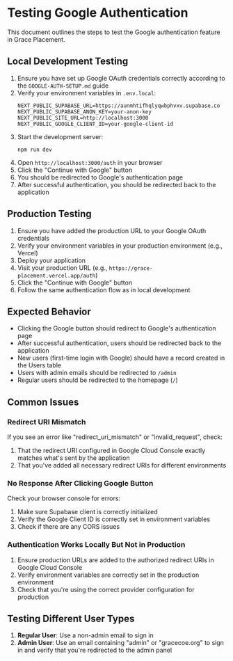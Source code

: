 # Testing Google Authentication

This document outlines the steps to test the Google authentication feature in Grace Placement.

## Local Development Testing

1. Ensure you have set up Google OAuth credentials correctly according to the `GOOGLE-AUTH-SETUP.md` guide
2. Verify your environment variables in `.env.local`:
   ```
   NEXT_PUBLIC_SUPABASE_URL=https://aunmhtifhqlyqwbphvxv.supabase.co
   NEXT_PUBLIC_SUPABASE_ANON_KEY=your-anon-key
   NEXT_PUBLIC_SITE_URL=http://localhost:3000
   NEXT_PUBLIC_GOOGLE_CLIENT_ID=your-google-client-id
   ```
3. Start the development server:
   ```
   npm run dev
   ```
4. Open `http://localhost:3000/auth` in your browser
5. Click the "Continue with Google" button
6. You should be redirected to Google's authentication page
7. After successful authentication, you should be redirected back to the application

## Production Testing

1. Ensure you have added the production URL to your Google OAuth credentials
2. Verify your environment variables in your production environment (e.g., Vercel)
3. Deploy your application
4. Visit your production URL (e.g., `https://grace-placement.vercel.app/auth`)
5. Click the "Continue with Google" button
6. Follow the same authentication flow as in local development

## Expected Behavior

- Clicking the Google button should redirect to Google's authentication page
- After successful authentication, users should be redirected back to the application
- New users (first-time login with Google) should have a record created in the Users table
- Users with admin emails should be redirected to `/admin`
- Regular users should be redirected to the homepage (`/`)

## Common Issues

### Redirect URI Mismatch

If you see an error like "redirect_uri_mismatch" or "invalid_request", check:
1. That the redirect URI configured in Google Cloud Console exactly matches what's sent by the application
2. That you've added all necessary redirect URIs for different environments

### No Response After Clicking Google Button

Check your browser console for errors:
1. Make sure Supabase client is correctly initialized
2. Verify the Google Client ID is correctly set in environment variables
3. Check if there are any CORS issues

### Authentication Works Locally But Not in Production

1. Ensure production URLs are added to the authorized redirect URIs in Google Cloud Console
2. Verify environment variables are correctly set in the production environment
3. Check that you're using the correct provider configuration for production

## Testing Different User Types

1. **Regular User**: Use a non-admin email to sign in
2. **Admin User**: Use an email containing "admin" or "gracecoe.org" to sign in and verify that you're redirected to the admin panel
